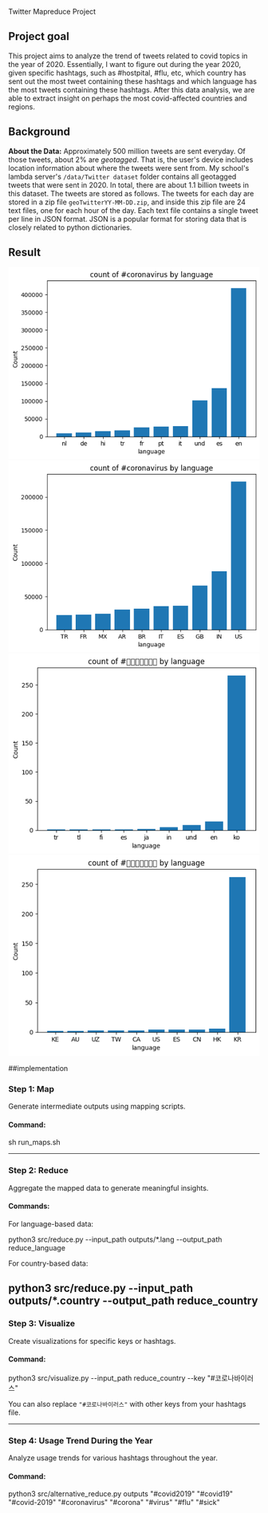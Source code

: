 Twitter Mapreduce Project

## Project goal
This project aims to analyze the trend of tweets related to covid topics in the year of 2020. Essentially, I want to figure out during the year 2020, given specific hashtags, such as #hostpital, #flu, etc, which country has sent out the most tweet containing these hashtags and which language has the most tweets containing these hashtags. After this data analysis, we are able to extract insight on perhaps the most covid-affected countries and regions. 

## Background
**About the Data:**
Approximately 500 million tweets are sent everyday.
Of those tweets, about 2% are *geotagged*.
That is, the user's device includes location information about where the tweets were sent from.
My school's lambda server's `/data/Twitter dataset` folder contains all geotagged tweets that were sent in 2020.
In total, there are about 1.1 billion tweets in this dataset.
The tweets are stored as follows.
The tweets for each day are stored in a zip file `geoTwitterYY-MM-DD.zip`,
and inside this zip file are 24 text files, one for each hour of the day.
Each text file contains a single tweet per line in JSON format.
JSON is a popular format for storing data that is closely related to python dictionaries.

## Result

![Count_by_language](reduce_language_coronavirus.png)
![Count_by_country](reduce_country_coronavirus.png)
![Count_by_country](reduce_language_코로나바이러스.png)
![Count_by_language](reduce_country_코로나바이러스.png)


##implementation


### Step 1: Map
Generate intermediate outputs using mapping scripts.

#### Command:

sh run_maps.sh


---

### Step 2: Reduce
Aggregate the mapped data to generate meaningful insights.

#### Commands:
For language-based data:

python3 src/reduce.py --input_path outputs/*.lang --output_path reduce_language


For country-based data:

python3 src/reduce.py --input_path outputs/*.country --output_path reduce_country
---

### Step 3: Visualize
Create visualizations for specific keys or hashtags.

#### Command:

python3 src/visualize.py --input_path reduce_country --key "#코로나바이러스"


You can also replace `"#코로나바이러스"` with other keys from your hashtags file.

---

### Step 4: Usage Trend During the Year
Analyze usage trends for various hashtags throughout the year.

#### Command:

python3 src/alternative_reduce.py outputs "#covid2019" "#covid19" "#covid-2019" "#coronavirus" "#corona" "#virus" "#flu" "#sick"


